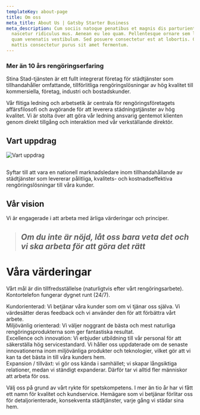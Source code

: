 ```yaml
---
templateKey: about-page
title: Om oss
meta_title: About Us | Gatsby Starter Business
meta_description: Cum sociis natoque penatibus et magnis dis parturient montes,
  nascetur ridiculus mus. Aenean eu leo quam. Pellentesque ornare sem lacinia
  quam venenatis vestibulum. Sed posuere consectetur est at lobortis. Cras
  mattis consectetur purus sit amet fermentum.
---
```

### Mer än 10 års rengöringserfaring



Stina Stad-tjänsten är ett fullt integrerat företag för städtjänster som tillhandahåller omfattande, tillförlitliga rengöringslösningar av hög kvalitet till kommersiella, företag, industri och bostadskunder.

Vår flitiga ledning och arbetsetik är centrala för rengöringsföretagets affärsfilosofi och avgörande för att leverera städningstjänster av hög kvalitet. Vi är stolta över att göra vår ledning ansvarig gentemot klienten genom direkt tillgång och interaktion med vår verkställande direktör.



## Vart uppdrag

![Vart uppdrag](/img/mission.png " Vart uppdrag")

##  

Syftar till att vara en nationell marknadsledare inom tillhandahållande av städtjänster som levererar pålitliga, kvalitets- och kostnadseffektiva rengöringslösningar till våra kunder.

## Vår vision

Vi är engagerade i att arbeta med ärliga värderingar och principer.



> ## *Om du inte är nöjd, låt oss bara veta det och vi ska arbeta för att göra det rätt*





# Våra värderingar

Vårt mål är din tillfredsställelse (naturligtvis efter vårt rengöringsarbete). Kontortelefon fungerar dygnet runt (24/7).

Kundorienterad: Vi betjänar våra kunder som om vi tjänar oss själva. Vi värdesätter deras feedback och vi använder den för att förbättra vårt arbete.\
Miljövänlig orienterad: Vi väljer noggrant de bästa och mest naturliga rengöringsprodukterna som ger fantastiska resultat.\
Excellence och innovation: Vi erbjuder utbildning till vår personal för att säkerställa hög servicestandard. Vi håller oss uppdaterade om de senaste innovationerna inom miljövänliga produkter och teknologier, vilket gör att vi kan ta det bästa in till våra kunders hem.\
Expansion / tillväxt: vi gör oss kända i samhället; vi skapar långsiktiga relationer, medan vi ständigt expanderar. Därför tar vi alltid fler människor att arbeta för oss.

Välj oss på grund av vårt rykte för spetskompetens. I mer än tio år har vi fått ett namn för kvalitet och kundservice. Hemägare som vi betjänar förlitar oss för detaljorienterade, konsekventa städtjänster, varje gång vi städar sina hem.